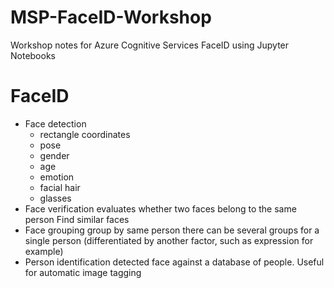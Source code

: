# MSP-FaceID-Workshop
Workshop notes for Azure Cognitive Services FaceID using Jupyter Notebooks

# FaceID
- Face detection 
  - rectangle coordinates
  - pose
  - gender
  - age
  - emotion
  - facial hair
  - glasses
- Face verification 
    evaluates whether two faces belong to the same person
     Find similar faces
- Face grouping 
  group by same person
  there can be several groups for a single person (differentiated by another factor, such as expression for example)
- Person identification 
    detected face against a database of people. Useful for automatic image tagging
